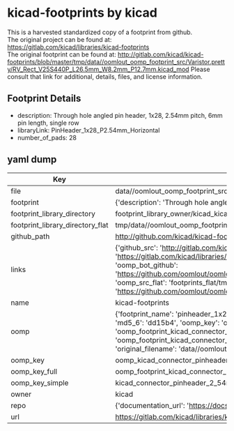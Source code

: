# kicad-footprints by kicad  
This is a harvested standardized copy of a footprint from github.  
The original project can be found at:  
https://gitlab.com/kicad/libraries/kicad-footprints  
The original footprint can be found at:
http://gitlab.com/kicad/kicad-footprints/blob/master/tmp/data//oomlout_oomp_footprint_src/Varistor.pretty/RV_Rect_V25S440P_L26.5mm_W8.2mm_P12.7mm.kicad_mod
Please consult that link for additional, details, files, and license information.  
## Footprint Details
* description: Through hole angled pin header, 1x28, 2.54mm pitch, 6mm pin length, single row  
* libraryLink: PinHeader_1x28_P2.54mm_Horizontal  
* number_of_pads: 28  
## yaml dump  
| Key | Value |  
| --- | --- |  
| file | data//oomlout_oomp_footprint_src/kicad-footprints/Connector_PinHeader_2.54mm.pretty/PinHeader_1x28_P2.54mm_Horizontal.kicad_mod |  
| footprint | {'description': 'Through hole angled pin header, 1x28, 2.54mm pitch, 6mm pin length, single row', 'libraryLink': 'PinHeader_1x28_P2.54mm_Horizontal', 'number_of_pads': 28} |  
| footprint_library_directory | footprint_library_owner/kicad_kicad-footprints/ |  
| footprint_library_directory_flat | tmp/data//oomlout_oomp_footprint_src/footprints_flat/kicad_connector_pinheader_2_54mm_pinheader_1x28_p2_54mm_horizontal/working |  
| github_path | http://github.com/kicad/kicad-footprints/blob/master/tmp/data//oomlout_oomp_footprint_src/Connector_PinHeader_2.54mm.pretty/PinHeader_1x28_P2.54mm_Horizontal.kicad_mod |  
| links | {'github_src': 'http://gitlab.com/kicad/kicad-footprints/blob/master/tmp/data//oomlout_oomp_footprint_src/Varistor.pretty/RV_Rect_V25S440P_L26.5mm_W8.2mm_P12.7mm.kicad_mod', 'github_src_repo': 'https://gitlab.com/kicad/libraries/kicad-footprints', 'oomp_bot': 'tmp/data//oomlout_oomp_footprint_src/footprints/kicad_connector_pinheader_2_54mm_pinheader_1x28_p2_54mm_horizontal/working', 'oomp_bot_github': 'https://github.com/oomlout/oomlout_oomp_footprint_bot/tree/main/tmp/data//oomlout_oomp_footprint_src/footprints/kicad_connector_pinheader_2_54mm_pinheader_1x28_p2_54mm_horizontal/working', 'oomp_src_flat': 'footprints_flat/tmp/data//oomlout_oomp_footprint_src/footprints_flat/kicad_connector_pinheader_2_54mm_pinheader_1x28_p2_54mm_horizontal/working', 'oomp_src_flat_github': 'https://github.com/oomlout/oomlout_oomp_footprint_src/tree/main/tmp/data//oomlout_oomp_footprint_src/footprints_flat/kicad_connector_pinheader_2_54mm_pinheader_1x28_p2_54mm_horizontal/working'} |  
| name | kicad-footprints |  
| oomp | {'footprint_name': 'pinheader_1x28_p2_54mm_horizontal', 'library_name': 'connector_pinheader_2_54mm', 'md5': 'dd15b4d3582fb9ce506f30d08c6d97b9', 'md5_10': 'dd15b4d358', 'md5_5': 'dd15b', 'md5_6': 'dd15b4', 'oomp_key': 'oomp_kicad_connector_pinheader_2_54mm_pinheader_1x28_p2_54mm_horizontal', 'oomp_key_extra': 'oomp_footprint_kicad_connector_pinheader_2_54mm_pinheader_1x28_p2_54mm_horizontal', 'oomp_key_full': 'oomp_footprint_kicad_connector_pinheader_2_54mm_pinheader_1x28_p2_54mm_horizontal_dd15b4', 'oomp_key_simple': 'kicad_connector_pinheader_2_54mm_pinheader_1x28_p2_54mm_horizontal', 'original_filename': 'data//oomlout_oomp_footprint_src/kicad-footprints/Connector_PinHeader_2.54mm.pretty/PinHeader_1x28_P2.54mm_Horizontal.kicad_mod', 'owner_name': 'kicad'} |  
| oomp_key | oomp_kicad_connector_pinheader_2_54mm_pinheader_1x28_p2_54mm_horizontal |  
| oomp_key_full | oomp_footprint_kicad_connector_pinheader_2_54mm_pinheader_1x28_p2_54mm_horizontal |  
| oomp_key_simple | kicad_connector_pinheader_2_54mm_pinheader_1x28_p2_54mm_horizontal |  
| owner | kicad |  
| repo | {'documentation_url': 'https://docs.github.com/rest/repos/repos#get-a-repository', 'message': 'Not Found'} |  
| url | https://gitlab.com/kicad/libraries/kicad-footprints |  

